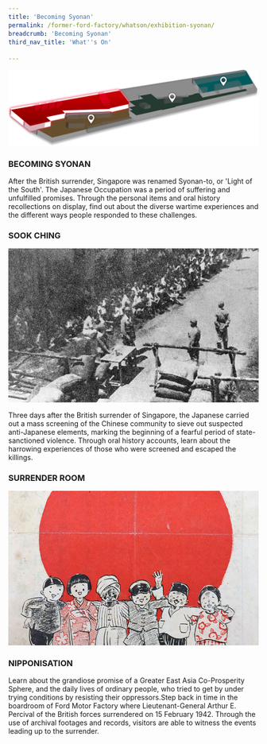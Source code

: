 ```yaml
---
title: 'Becoming Syonan'
permalink: /former-ford-factory/whatson/exhibition-syonan/
breadcrumb: 'Becoming Syonan'
third_nav_title: 'What''s On'

---
```



![Becoming Syonan](/images/formerford/redmap.png)

### BECOMING SYONAN

After the British surrender, Singapore was renamed Syonan-to, or 'Light of the South'. The Japanese Occupation was a period of suffering and unfulfilled promises. Through the personal items and oral history recollections on display, find out about the diverse wartime experiences and the different ways people responded to these challenges.



### SOOK CHING

![Sook Ching](/images/formerford/sookching.jpg)

Three days after the British surrender of Singapore, the Japanese carried out a mass screening of the Chinese community to sieve out suspected anti-Japanese elements, marking the beginning of a fearful period of state-sanctioned violence. Through oral history accounts, learn about the harrowing experiences of those who were screened and escaped the killings.





### SURRENDER ROOM

![Sook Ching](/images/formerford/nippon.jpg)

### NIPPONISATION

Learn about the grandiose promise of a Greater East Asia Co-Prosperity Sphere, and the daily lives of ordinary people, who tried to get by under trying conditions by resisting their oppressors.Step back in time in the boardroom of Ford Motor Factory where Lieutenant-General Arthur E. Percival of the British forces surrendered on 15 February 1942. Through the use of archival footages and records, visitors are able to witness the events leading up to the surrender.

